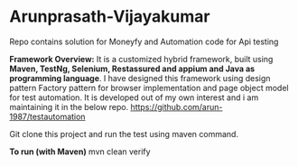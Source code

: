 # Arunprasath-Vijayakumar
Repo contains solution for Moneyfy and Automation code for Api testing


**Framework Overview:**
It is a customized hybrid framework, built using **Maven, TestNg, Selenium, Restassured and appium and Java as programming language**. I have designed this framework using design pattern Factory pattern for browser implementation and page object model for test automation. It is developed out of my own interest and i am maintaining it in the below repo.
https://github.com/arun-1987/testautomation

Git clone this project and run the test using maven command.

**To run (with Maven)**
mvn clean verify
